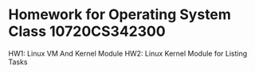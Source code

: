 # Homework for Operating System Class 10720CS342300

HW1: Linux VM And Kernel Module
HW2: Linux Kernel Module for Listing Tasks
